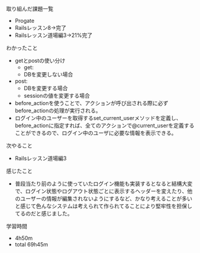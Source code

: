 取り組んだ課題一覧
* Progate
 * Railsレッスン8→完了
 * Railsレッスン道場編3→21%完了

わかったこと
* getとpostの使い分け
  * get:
  * DBを変更しない場合
* post:
  * DBを変更する場合
  * sessionの値を変更する場合
* before_actionを使うことで、アクションが呼び出される際に必ずbefore_actionの処理が実行される。
* ログイン中のユーザーを取得するset_current_userメソッドを定義し、before_actionに指定すれば、全てのアクションで@current_userを定義することができるので、ログイン中のユーザに必要な情報を表示できる。

次やること
* Railsレッスン道場編3

感じたこと
* 普段当たり前のように使っていたログイン機能も実装するとなると結構大変で、ログイン状態やログアウト状態ごとに表示するヘッダーを変えたり、他のユーザーの情報が編集されないようにするなど、かなり考えることが多いと感じて色んなシステムは考えられて作られてることにより堅牢性を担保してるのだと感じました。

学習時間
* 4h50m
 * total 69h45m
